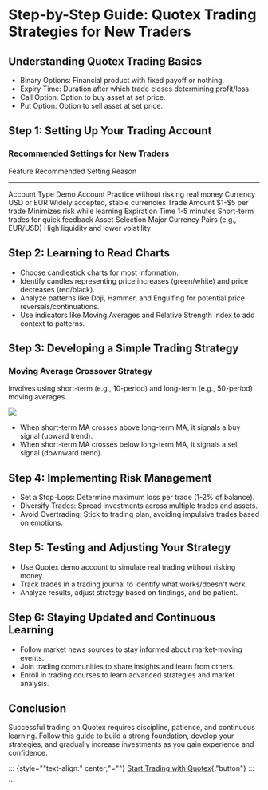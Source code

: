 # Step-by-Step Guide: Quotex Trading Strategies for New Traders

## Understanding Quotex Trading Basics

-   Binary Options: Financial product with fixed payoff or nothing.
-   Expiry Time: Duration after which trade closes determining
    profit/loss.
-   Call Option: Option to buy asset at set price.
-   Put Option: Option to sell asset at set price.

## Step 1: Setting Up Your Trading Account

### Recommended Settings for New Traders

  Feature           Recommended Setting                    Reason
  ----------------- -------------------------------------- --------------------------------------
  Account Type      Demo Account                           Practice without risking real money
  Currency          USD or EUR                             Widely accepted, stable currencies
  Trade Amount      \$1-\$5 per trade                      Minimizes risk while learning
  Expiration Time   1-5 minutes                            Short-term trades for quick feedback
  Asset Selection   Major Currency Pairs (e.g., EUR/USD)   High liquidity and lower volatility

## Step 2: Learning to Read Charts

-   Choose candlestick charts for most information.
-   Identify candles representing price increases (green/white) and
    price decreases (red/black).
-   Analyze patterns like Doji, Hammer, and Engulfing for potential
    price reversals/continuations.
-   Use indicators like Moving Averages and Relative Strength Index to
    add context to patterns.

## Step 3: Developing a Simple Trading Strategy

### Moving Average Crossover Strategy

Involves using short-term (e.g., 10-period) and long-term (e.g.,
50-period) moving averages.

[![](https://static.quotex.io/files/4_en/300_250.jpg)](https://traff.sbs/brokerqxlid)

-   When short-term MA crosses above long-term MA, it signals a buy
    signal (upward trend).
-   When short-term MA crosses below long-term MA, it signals a sell
    signal (downward trend).

## Step 4: Implementing Risk Management

-   Set a Stop-Loss: Determine maximum loss per trade (1-2% of balance).
-   Diversify Trades: Spread investments across multiple trades and
    assets.
-   Avoid Overtrading: Stick to trading plan, avoiding impulsive trades
    based on emotions.

## Step 5: Testing and Adjusting Your Strategy

-   Use Quotex demo account to simulate real trading without risking
    money.
-   Track trades in a trading journal to identify what works/doesn\'t
    work.
-   Analyze results, adjust strategy based on findings, and be patient.

## Step 6: Staying Updated and Continuous Learning

-   Follow market news sources to stay informed about market-moving
    events.
-   Join trading communities to share insights and learn from others.
-   Enroll in trading courses to learn advanced strategies and market
    analysis.

## Conclusion

Successful trading on Quotex requires discipline, patience, and
continuous learning. Follow this guide to build a strong foundation,
develop your strategies, and gradually increase investments as you gain
experience and confidence.

::: {style=""text-align:" center;"=""}
[Start Trading with
Quotex](\%22https://traff.sbs/brokerqxsignup\%22){."button"}
:::

\`\`\`

